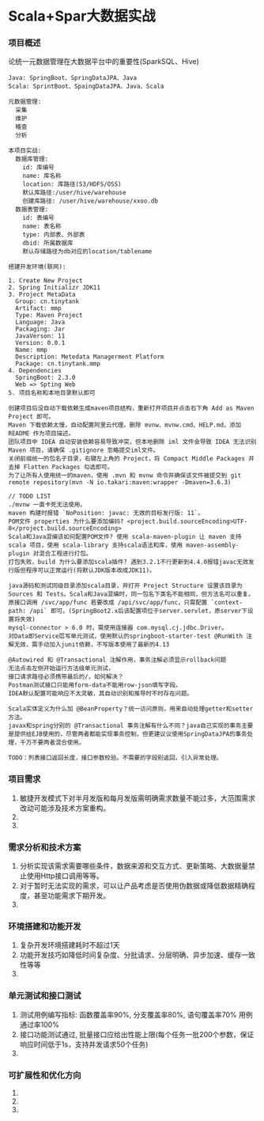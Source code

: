 # Scala+Spar大数据实战


### 项目概述

论统一元数据管理在大数据平台中的重要性(SparkSQL、Hive)

```
Java: SpringBoot、SpringDataJPA、Java
Scala: SprintBoot、SpaingDataJPA、Java、Scala

元数据管理:
  采集
  维护
  稽查
  分析

本项目实战:
  数据库管理:
    id: 库编号
    name: 库名称
    location: 库路径(S3/HDFS/OSS)
    默认库路径:/user/hive/warehouse
    创建库路径: /user/hive/warehouse/xxoo.db
  数据表管理:
    id: 表编号
    name: 表名称
    type: 内部表、外部表
    dbid: 所属数据库
    默认存储路径为db对应的location/tablename

搭建开发环境(联网):
  
1. Create New Project
2. Spring Initializr JDK11
3. Project MetaData
  Group: cn.tinytank
  Artifact: mmp
  Type: Maven Project
  Language: Java
  Packaging: Jar
  JavaVerson: 11
  Version: 0.0.1
  Name: mmp
  Description: Metedata Managerment Platform
  Package: cn.tinytank.mmp
4. Dependencies
  SpringBoot: 2.3.0
  Web => Spting Web
5. 项目名称和本地目录默认即可

创建项目后没自动下载依赖生成maven项目结构，重新打开项目并点击右下角 Add as Maven Project 即可。
Maven 下载依赖太慢，自动配置阿里云代理。删除 mvnw、mvnw.cmd、HELP.md，添加 README 作为项目描述。
团队项目中 IDEA 自动安装依赖容易导致冲突，但本地删除 iml 文件会导致 IDEA 无法识别 Maven 项目，请确保 .gitignore 忽略提交iml文件。
关闭前缀统一的包名子目录，右键左上角的 Project，将 Compact Middle Packages 并去掉 Flatten Packages 勾选即可。
为了让所有人使用统一的maven，使用 .mvn 和 mvnw 命令并确保该文件被提交到 git remote repository(mvn -N io.takari:maven:wrapper -Dmaven=3.6.3)

// TODO LIST
./mvnw 一直卡死无法使用。
maven 构建时报错 `NoPosition: javac: 无效的目标发行版: 11`。
POM文件 properties 为什么要添加编码? <project.build.sourceEncoding>UTF-8</project.build.sourceEncoding>
Scala和Java混编该如何配置POM文件? 使用 scala-maven-plugin 让 maven 支持 scala 项目，使用 scala-library 支持scala语法和库，使用 maven-assembly-plugin 对混合工程进行打包。
打包失败，build 为什么要添加scala插件? 遇到3.2.1不行更新到4.4.0报错javac无效发行版但程序可以正常运行(将默认JDK版本改成JDK11)。

java源码和测试同级目录添加scala目录，并打开 Project Structure 设置该目录为 Sources 和 Tests。Scala和Java混编时，同一包名下类名不能相同，但方法名可以重复。
原接口调用 /svc/app/func 若要改成 /api/svc/app/func，只需配置 `context-path: /api` 即可。(SpringBoot2.x后该配置项位于server.servlet，原server下设置将失效)
mysql-connector > 6.0 时，需使用连接器 com.mysql.cj.jdbc.Driver。
对Data即Service层写单元测试，使用默认的springboot-starter-test @RunWith 注解无效，需手动加入junit依赖，不写版本使用了最新的4.13

@Autowired 和 @Transactional 注解作用，事务注解必须显示rollback问题
无法点击左侧开始运行方法级单元测试，
接口请求路径必须携带最后的/，如何解决？
Postman测试接口只能用form-data不能用row-json填写字段。
IDEA默认配置可能响应不太灵敏，其自动识别和推导时不时存在问题。

Scala实体定义为什么加 @BeanProperty？统一访问原则，用来自动处理getter和setter方法。
javax和spring分别的 @Transactional 事务注解有什么不同？java自己实现的事务主要是提供给EJB使用的，尽管两者都能实现事务控制，但更建议议使用SpringDataJPA的事务处理，千万不要两者混合使用。

TODO：列表接口返回长度，接口参数校验。不需要的字段别返回，引入异常处理。

```


### 项目需求

1. 敏捷开发模式下对半月发版和每月发版需明确需求数量不能过多，大范围需求改动可能涉及技术方案重构。
2. 
3.

### 需求分析和技术方案

1. 分析实现该需求需要哪些条件，数据来源和交互方式、更新策略、大数据量禁止使用Http接口调用等等。
2. 对于暂时无法实现的需求，可以让产品考虑是否使用伪数据或降低数据精确程度，甚至功能需求下期开发。
3.

### 环境搭建和功能开发

1. 复杂开发环境搭建耗时不超过1天
2. 功能开发技巧如降低时间复杂度、分批请求、分层明确、异步加速、缓存一致性等等
3.


### 单元测试和接口测试

1. 测试用例编写指标: 函数覆盖率90%, 分支覆盖率80%, 语句覆盖率70% 用例通过率100%
2. 接口功能测试通过, 批量接口应给出性能上限(每个任务一批200个参数，保证响应时间低于1s，支持并发请求50个任务)
3.


### 可扩展性和优化方向

1. 
2. 
3. 



